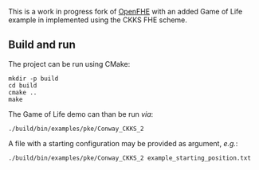 This is a work in progress fork of [OpenFHE](https://github.com/openfheorg/openfhe-development) with an added Game of Life example in implemented using the CKKS FHE scheme. 

## Build and run

The project can be run using CMake: 

```
mkdir -p build
cd build
cmake ..
make
```

The Game of Life demo can than be run *via*:
```
./build/bin/examples/pke/Conway_CKKS_2
```

A file with a starting configuration may be provided as argument, *e.g.*:
```
./build/bin/examples/pke/Conway_CKKS_2 example_starting_position.txt
```
